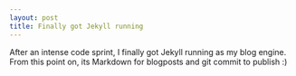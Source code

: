 ```yaml
---
layout: post
title: Finally got Jekyll running
---
```


After an intense code sprint, I finally got Jekyll running as my blog engine. From this point on, its Markdown for blogposts and git commit to publish :)
